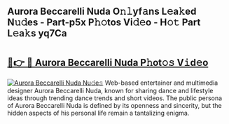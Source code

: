 ## Aurora Beccarelli Nuda O𝚗𝚕yf𝚊ns L𝚎a𝚔ed N𝚞𝚍es - Part-p5x P𝚑𝚘tos Vi𝚍𝚎o - H𝚘𝚝 Part L𝚎a𝚔s yq7Ca

# <h2><a href="http://kfeizo.oniu.top/?m=Aurora+Beccarelli+Nuda">🔗👉 🔴 Aurora Beccarelli Nuda P𝚑ot𝚘𝚜 V𝚒d𝚎o</a></h2>

[![Aurora Beccarelli Nuda Nu𝚍e𝚜](https://i.imgur.com/0qMVB7G.gif)](http://kfeizo.oniu.top/?m=Aurora+Beccarelli+Nuda)
Web-based entertainer and multimedia designer Aurora Beccarelli Nuda, known for sharing dance and lifestyle ideas through trending dance trends and short videos. The public persona of Aurora Beccarelli Nuda is defined by its openness and sincerity, but the hidden aspects of his personal life remain a tantalizing enigma.  
